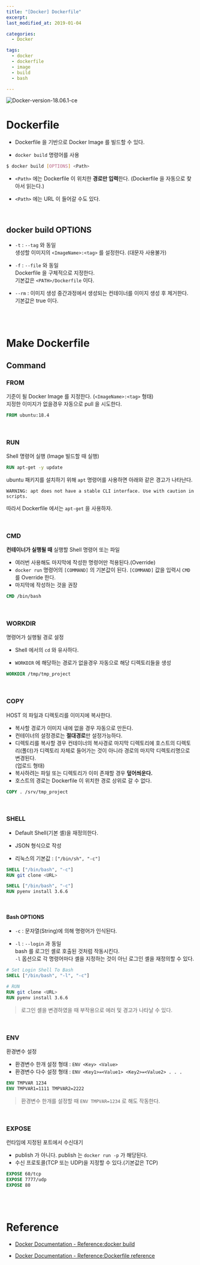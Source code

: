 ```yaml
---
title: "[Docker] Dockerfile"
excerpt: 
last_modified_at: 2019-01-04

categories:
  - Docker

tags:
  - docker
  - dockerfile
  - image
  - build
  - bash

---
```


![Docker-version-18.06.1-ce](https://img.shields.io/badge/Docker-18.06.1--ce-blue.svg)

# Dockerfile

- Dockerfile 을 기반으로 Docker Image 를 빌드할 수 있다.

- `docker build` 명령어를 사용

```bash
$ docker build [OPTIONS] <Path>
```

- `<Path>` 에는 Dockerfile 이 위치한 **경로만 입력**한다. (Dockerfile 을 자동으로 찾아서 읽는다.)  

- `<Path>` 에는 URL 이 들어갈 수도 있다.

<br>

## docker build OPTIONS

- `-t` : `--tag` 와 동일  
생성할 이미지의 `<ImageName>:<tag>` 를 설정한다. (대문자 사용불가)

- `-f` : `--file` 와 동일  
Dockerfile 을 구체적으로 지정한다.  
기본값은 `<PATH>/Dockerfile` 이다.  

- `--rm` : 이미지 생성 중간과정에서 생성되는 컨테이너를 이미지 생성 후 제거한다.  
기본값은 true 이다.

<br><br>

# Make Dockerfile

## Command

### FROM

기준이 될 Docker Image 를 지정한다. (`<ImageName>:<tag>` 형태)  
지정한 이미지가 없을경우 자동으로 pull 을 시도한다.

```dockerfile
FROM ubuntu:18.4
```

<br>

### RUN

Shell 명령어 실행 (Image 빌드할 때 실행)

```dockerfile
RUN apt-get -y update
```

ubuntu 패키지를 설치하기 위해 `apt` 명령어를 사용하면 아래와 같은 경고가 나타난다.

`WARNING: apt does not have a stable CLI interface. Use with caution in scripts.`  

따라서 Dockerfile 에서는 `apt-get` 을 사용하자.

<br>

### CMD

**컨테이너가 실행될 때** 실행할 Shell 명령어 또는 파일  

- 여러번 사용해도 마지막에 작성한 명령어만 적용된다.(Override)  
- `docker run` 명령어의 `[COMMAND]` 의 기본값이 된다. `[COMMAND]` 값을 입력시 `CMD` 를 Override 한다.  
- 마지막에 작성하는 것을 권장

```dockerfile
CMD /bin/bash
```

<br>

### WORKDIR

명령어가 실행될 경로 설정  

- Shell 에서의 `cd` 와 유사하다.

- `WORKDIR` 에 해당하는 경로가 없을경우 자동으로 해당 디렉토리들을 생성

```dockerfile
WORKDIR /tmp/tmp_project
```

<br>

### COPY

HOST 의 파일과 디렉토리를 이미지에 복사한다.  

- 복사할 경로가 이미지 내에 없을 경우 자동으로 만든다.
- 컨테이너의 설정경로는 **절대경로**만 설정가능하다.
- 디렉토리를 복사할 경우 컨테이너의 복사경로 마지막 디렉토리에 호스트의 디렉토리(폴더)가 디렉토리 자체로 들어가는 것이 아니라 경로의 마지막 디렉토리명으로 변경된다.  
(업로드 형태)
- 복사하려는 파일 또는 디렉토리가 이미 존재할 경우 **덮어씌운다.**
- 호스트의 경로는 Dockerfile 이 위치한 경로 상위로 갈 수 없다.  

```dockerfile
COPY . /srv/tmp_project
```

<br>

### SHELL

- Default Shell(기본 셸)을 재정의한다.

- JSON 형식으로 작성

- 리눅스의 기본값 : `["/bin/sh", "-c"]`

```dockerfile
SHELL ["/bin/bash", "-c"]
RUN git clone <URL>

SHELL ["/bin/bash", "-c"]
RUN pyenv install 3.6.6
```

<br>

#### Bash OPTIONS

- `-c` : 문자열(String)에 의해 명령어가 인식된다.

- `-l` : `--login` 과 동일  
bash 를 로그인 셸로 호출된 것처럼 작동시킨다.  
`-l` 옵션으로 각 명령어마다 셸을 지정하는 것이 아닌 로그인 셸을 재정의할 수 있다.

```dockerfile
# Set Login Shell To Bash
SHELL ["/bin/bash", "-l", "-c"]

# RUN
RUN git clone <URL>
RUN pyenv install 3.6.6
```

> 로그인 셸을 변경하였을 때 부작용으로 에러 및 경고가 나타날 수 있다.

<br>

### ENV

환경변수 설정

- 환경변수 한개 설정 형태 : `ENV <Key> <Value>`   
- 환경변수 다수 설정 형태 : `ENV <Key1>=<Value1> <Key2>=<Value2> . . .`

```dockerfile
ENV TMPVAR 1234
ENV TMPVAR1=1111 TMPVAR2=2222
```

> 환경변수 한개를 설정할 때 `ENV TMPVAR=1234` 로 해도 작동한다.

<br>

### EXPOSE

런타임에 지정된 포트에서 수신대기  

- publish 가 아니다. publish 는 `docker run -p` 가 해당된다.
- 수신 프로토콜(TCP 또는 UDP)을 지정할 수 있다.(기본값은 TCP)

```dockerfile
EXPOSE 60/tcp
EXPOSE 7777/udp
EXPOSE 80
```

<br><br>

# Reference

- [Docker Documentation - Reference:docker build](https://docs.docker.com/engine/reference/commandline/build/)

- [Docker Documentation - Reference:Dockerfile reference](https://docs.docker.com/engine/reference/builder/)

